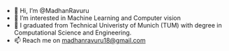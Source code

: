 - 👋 Hi, I’m @MadhanRavuru
- 👀 I’m interested in Machine Learning and Computer vision
- 🌱 I graduated from Technical Univeristy of Munich (TUM) with degree in Computational Science and Engineering.
- 📫 Reach me on madhanravuru18@gmail.com


